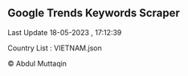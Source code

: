 

## Google Trends Keywords Scraper 
 
Last Update 18-05-2023 , 17:12:39

Country List :
VIETNAM.json



© Abdul Muttaqin 

